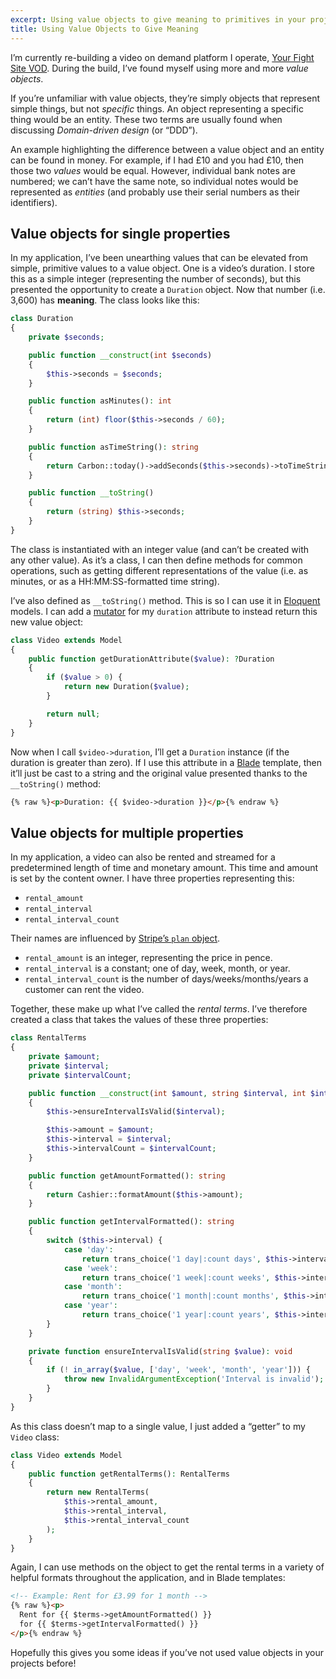 ```yaml
---
excerpt: Using value objects to give meaning to primitives in your projects.
title: Using Value Objects to Give Meaning
---
```

I’m currently re-building a video on demand platform I operate, [Your Fight Site VOD][1].
During the build, I’ve found myself using more and more _value objects_.

If you’re unfamiliar with value objects, they’re simply objects that represent simple
things, but not _specific_ things. An object representing a specific thing would
be an entity. These two terms are usually found when discussing _Domain-driven design_
(or “DDD”).

An example highlighting the difference between a value object and an entity can be
found in money. For example, if I had £10 and you had £10, then those two _values_
would be equal. However, individual bank notes are numbered; we can’t have the
same note, so individual notes would be represented as _entities_ (and probably
use their serial numbers as their identifiers).

## Value objects for single properties
In my application, I’ve been unearthing values that can be elevated from simple,
primitive values to a value object. One is a video’s duration. I store this as a
simple integer (representing the number of seconds), but this presented the
opportunity to create a `Duration` object. Now that number (i.e. 3,600) has
**meaning**. The class looks like this:

```php
class Duration
{
    private $seconds;

    public function __construct(int $seconds)
    {
        $this->seconds = $seconds;
    }

    public function asMinutes(): int
    {
        return (int) floor($this->seconds / 60);
    }

    public function asTimeString(): string
    {
        return Carbon::today()->addSeconds($this->seconds)->toTimeString();
    }

    public function __toString()
    {
        return (string) $this->seconds;
    }
}
```

The class is instantiated with an integer value (and can’t be created with any
other value). As it’s a class, I can then define methods for common operations,
such as getting different representations of the value (i.e. as minutes, or as a
HH:MM:SS-formatted time string).

I’ve also defined as `__toString()` method. This is so I can use it in [Eloquent][2]
models. I can add a [mutator][3] for my `duration` attribute to instead return
this new value object:

```php
class Video extends Model
{
    public function getDurationAttribute($value): ?Duration
    {
        if ($value > 0) {
            return new Duration($value);
        }

        return null;
    }
}
```

Now when I call `$video->duration`, I’ll get a `Duration` instance (if the duration
is greater than zero). If I use this attribute in a [Blade][4] template, then it’ll
just be cast to a string and the original value presented thanks to the `__toString()`
method:

```html
{% raw %}<p>Duration: {{ $video->duration }}</p>{% endraw %}
```

## Value objects for multiple properties
In my application, a video can also be rented and streamed for a predetermined
length of time and monetary amount. This time and amount is set by the content owner.
I have three properties representing this:

* `rental_amount`
* `rental_interval`
* `rental_interval_count`

Their names are influenced by [Stripe’s `plan` object][5].

* `rental_amount` is an integer, representing the price in pence.
* `rental_interval` is a constant; one of day, week, month, or year.
* `rental_interval_count` is the number of days/weeks/months/years a customer can rent the video.

Together, these make up what I’ve called the _rental terms_. I’ve therefore
created a class that takes the values of these three properties:

```php
class RentalTerms
{
    private $amount;
    private $interval;
    private $intervalCount;

    public function __construct(int $amount, string $interval, int $intervalCount)
    {
        $this->ensureIntervalIsValid($interval);

        $this->amount = $amount;
        $this->interval = $interval;
        $this->intervalCount = $intervalCount;
    }

    public function getAmountFormatted(): string
    {
        return Cashier::formatAmount($this->amount);
    }

    public function getIntervalFormatted(): string
    {
        switch ($this->interval) {
            case 'day':
                return trans_choice('1 day|:count days', $this->intervalCount);
            case 'week':
                return trans_choice('1 week|:count weeks', $this->intervalCount);
            case 'month':
                return trans_choice('1 month|:count months', $this->intervalCount);
            case 'year':
                return trans_choice('1 year|:count years', $this->intervalCount);
        }
    }

    private function ensureIntervalIsValid(string $value): void
    {
        if (! in_array($value, ['day', 'week', 'month', 'year'])) {
            throw new InvalidArgumentException('Interval is invalid');
        }
    }
}
```

As this class doesn’t map to a single value, I just added a “getter” to my `Video`
class:

```php
class Video extends Model
{
    public function getRentalTerms(): RentalTerms
    {
        return new RentalTerms(
            $this->rental_amount,
            $this->rental_interval,
            $this->rental_interval_count
        );
    }
}
```

Again, I can use methods on the object to get the rental terms in a variety of
helpful formats throughout the application, and in Blade templates:

```html
<!-- Example: Rent for £3.99 for 1 month -->
{% raw %}<p>
  Rent for {{ $terms->getAmountFormatted() }}
  for {{ $terms->getIntervalFormatted() }}
</p>{% endraw %}
```

Hopefully this gives you some ideas if you’ve not used value objects in your
projects before!

[1]: https://vod.yourfightsite.com/?utm_source=martinbean&utm_medium=website&utm_campaign=post
[2]: https://laravel.com/docs/master/eloquent
[3]: https://laravel.com/docs/master/eloquent-mutators#defining-a-mutator
[4]: https://laravel.com/docs/master/blade
[5]: https://stripe.com/docs/api/plans/object
